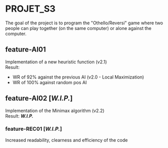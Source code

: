 # PROJET_S3

The goal of the project is to program the "Othello/Reversi" game where two people can play together (on the same computer) or alone against the computer.

## feature-AI01
Implementation of a new heuristic function (v2.1)  
Result:  
- WR of 92% against the previous AI (v2.0 - Local Maximization) 
- WR of 100% against random pos AI

## feature-AI02 [***W.I.P.***]
Implementation of the Minimax algorithm (v2.2)  
Result: ***W.I.P.***

### feature-REC01 [***W.I.P.***]
Increased readability, clearness and efficiency of the code
